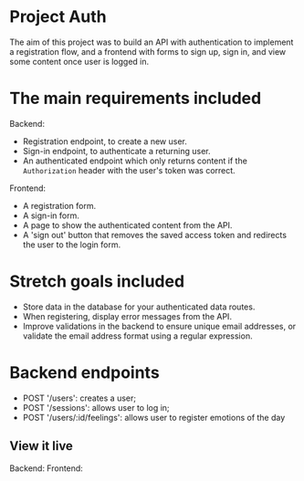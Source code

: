 # Project Auth
The aim of this project was to build an API with authentication to implement a registration flow, and a frontend with forms to sign up, sign in, and view some content once user is logged in.

# The main requirements included
Backend:
- Registration endpoint, to create a new user.
- Sign-in endpoint, to authenticate a returning user.
- An authenticated endpoint which only returns content if the `Authorization` header with the user's token was correct.

Frontend:
- A registration form.
- A sign-in form.
- A page to show the authenticated content from the API.
- A 'sign out' button that removes the saved access token and redirects the user to the login form.

# Stretch goals included
- Store data in the database for your authenticated data routes.
- When registering, display error messages from the API.
- Improve validations in the backend to ensure unique email addresses, or validate the email address format using a regular expression.

# Backend endpoints

- POST '/users': creates a user;
- POST '/sessions': allows user to log in;
- POST '/users/:id/feelings': allows user to register emotions of the day

## View it live

Backend: 
Frontend: 
